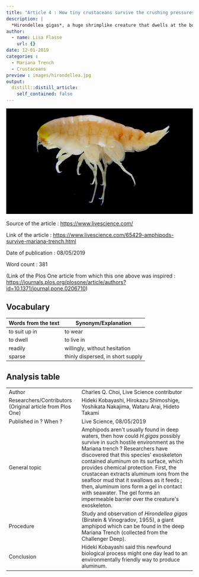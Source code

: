 ```yaml
---
title: "Article 4 : How tiny crustaceans survive the crushing pressures of the Mariana Trench"
description: |
  *Hirondellea gigas*, a huge shrimplike creature that dwells at the bottom of the sea, developed an "aluminum armor" in order to survive the ravages of the deepest part of the oceans.
author:
  - name: Lisa Flasse
    url: {}
date: 12-01-2019
categories :
  - Mariana Trench
  - Crustaceans
preview : images/hirondellea.jpg
output:
  distill::distill_article:
    self_contained: false
---
```



![](images/hirondellea.jpg)

Source of the article : <https://www.livescience.com/>

Link of the article : <https://www.livescience.com/65429-amphipods-survive-mariana-trench.html>

Date of publication : 08/05/2019

Word count : 381

(Link of the Plos One article from which this one above was inspired : <https://journals.plos.org/plosone/article/authors?id=10.1371/journal.pone.0206710>)

## Vocabulary 

| Words from the text | Synonym/Explanation               |
| ------------------- | --------------------------------- |
| to suit up in       | to wear                           |
| to dwell            | to live in                        |
| readily             | willingly, without hesitation     |
| sparse              | thinly dispersed, in short supply |

## Analysis table 

|                                                           |                                                                                                                                                                                                                                                                                                                                                                                                                                                                                                                 |
| --------------------------------------------------------- | --------------------------------------------------------------------------------------------------------------------------------------------------------------------------------------------------------------------------------------------------------------------------------------------------------------------------------------------------------------------------------------------------------------------------------------------------------------------------------------------------------------- |
| Author                                                    | Charles Q. Choi, Live Science contributor                                                                                                                                                                                                                                                                                                                                                                                                                                                                       |
| Researchers/Contributors (Original article from Plos One) | Hideki Kobayashi, Hirokazu Shimoshige, Yoshikata Nakajima, Wataru Arai, Hideto Takami                                                                                                                                                                                                                                                                                                                                                                                                                           |
| Published in ? When ?                                     | Live Science, 08/05/2019                                                                                                                                                                                                                                                                                                                                                                                                                                                                                        |
| General topic                                             | Amphipods aren't usually found in deep waters, then how could *H.gigas* possibly survive in such hostile environment as the Mariana trench ? Researchers have discovered that this species' exoskeleton contained aluminum on its surface, which provides chemical protection. First, the crustacean extracts aluminum ions from the seafloor mud that it swallows as it feeds ; then, aluminum ions form a gel in contact with seawater. The gel forms an impermeable barrier over the creature's exoskeleton. |
| Procedure                                                 | Study and observation of *Hirondellea gigas* (Birstein & Vinogradov, 1955), a giant amphipod which can be found in the deep Mariana Trench (collected from the Challenger Deep).                                                                                                                                                                                                                                                                                                                                |
| Conclusion                                                | Hideki Kobayashi said this newfound biological process might one day lead to an environmentally friendly way to produce aluminum.                                                                                                                                                                                                                                                                                                                                                                               |
